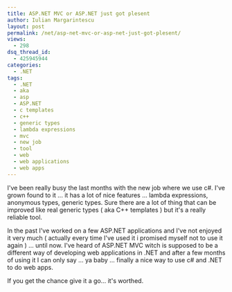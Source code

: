 ```yaml
---
title: ASP.NET MVC or ASP.NET just got plesent
author: Iulian Margarintescu
layout: post
permalink: /net/asp-net-mvc-or-asp-net-just-got-plesent/
views:
  - 298
dsq_thread_id:
  - 425945944
categories:
  - .NET
tags:
  - .NET
  - aka
  - asp
  - ASP.NET
  - c templates
  - c++
  - generic types
  - lambda expressions
  - mvc
  - new job
  - tool
  - web
  - web applications
  - web apps
---
```

I've been really busy the last months with the new job where we use c#. I've grown found to it ... it has a lot of nice features ... lambda expressions, anonymous types, generic types. Sure there are a lot of thing that can be improved like real generic types ( aka C++ templates ) but it's a really reliable tool.

In the past I've worked on a few ASP.NET applications and I've not enjoyed it very much ( actually every time I've used it i promised myself not to use it again ) ... until now. I've heard of  ASP.NET MVC witch is supposed to be a different way of developing web applications in .NET and after a few months of using it I can only say ... ya baby ... finally a nice way to use c# and .NET to do web apps.

If you get the chance give it a go... it's worthed.